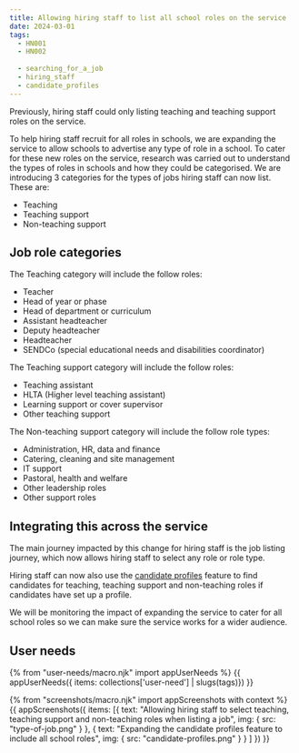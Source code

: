 ```yaml
---
title: Allowing hiring staff to list all school roles on the service
date: 2024-03-01
tags:
  - HN001
  - HN002
  
  - searching_for_a_job
  - hiring_staff
  - candidate_profiles
---
```


Previously, hiring staff could only listing teaching and teaching support roles on the service.

To help hiring staff recruit for all roles in schools, we are expanding the service to allow schools to advertise any type of role in a school. To cater for these new roles on the service, research was carried out to understand the types of roles in schools and how they could be categorised. We are introducing 3 categories for the types of jobs hiring staff can now list. These are:

- Teaching
- Teaching support
- Non-teaching support

## Job role categories

The Teaching category will include the follow roles:

- Teacher
- Head of year or phase
- Head of department or curriculum
- Assistant headteacher
- Deputy headteacher
- Headteacher
- SENDCo (special educational needs and disabilities coordinator)

The Teaching support category will include the follow roles:

- Teaching assistant
- HLTA (Higher level teaching assistant)
- Learning support or cover supervisor
- Other teaching support

The Non-teaching support category will include the follow role types:

- Administration, HR, data and finance
- Catering, cleaning and site management
- IT support
- Pastoral, health and welfare
- Other leadership roles
- Other support roles

## Integrating this across the service

The main journey impacted by this change for hiring staff is the job listing journey, which now allows hiring staff to select any role or role type.

Hiring staff can now also use the  [candidate profiles](/categories/candidate_profiles) feature to find candidates for teaching, teaching support and non-teaching roles if candidates have set up a profile.

We will be monitoring the impact of expanding the service to cater for all school roles so we can make sure the service works for a wider audience.

## User needs

{% from "user-needs/macro.njk" import appUserNeeds %}
{{ appUserNeeds({ items: collections['user-need'] | slugs(tags)}) }}

{% from "screenshots/macro.njk" import appScreenshots with context %}
{{ appScreenshots({
  items: [{
    text: "Allowing hiring staff to select teaching, teaching support and non-teaching roles when listing a job",
    img: { src: "type-of-job.png" }
  },
  {
    text: "Expanding the candidate profiles feature to include all school roles",
    img: { src: "candidate-profiles.png" }
  }
  ]
}) }}
